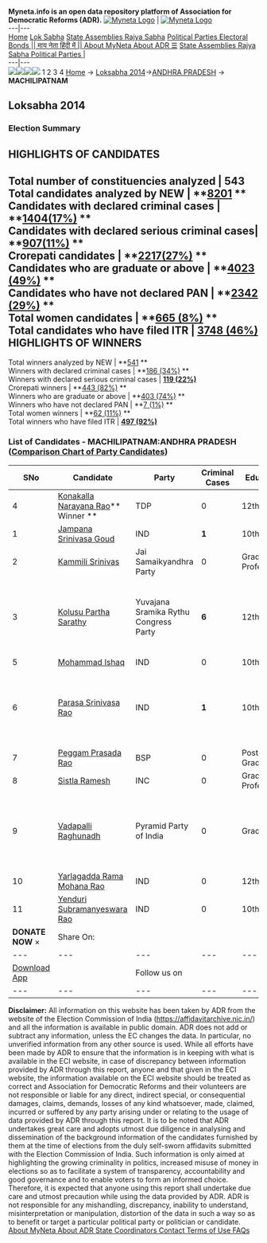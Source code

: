 **Myneta.info is an open data repository platform of Association for Democratic Reforms (ADR).**
[![Myneta Logo](https://www.myneta.info/lib/img/myneta-logo.png)](https://www.myneta.info/) | [![Myneta Logo](https://www.myneta.info/lib/img/adr-logo.png)](https://adrindia.org)  
---|---  
[Home](https://www.myneta.info/) [Lok Sabha](https://www.myneta.info/#ls "Lok Sabha") [ State Assemblies ](https://www.myneta.info/#sa "State Assemblies") [Rajya Sabha](https://www.myneta.info/#rs "Rajya Sabha") [Political Parties ](https://www.myneta.info/party "Political Parties") [ Electoral Bonds ](https://www.myneta.info/electoral_bonds "Electoral Bonds") [ || माय नेता हिंदी में || ](https://translate.google.co.in/translate?prev=hp&hl=en&js=y&u=www.myneta.info&sl=en&tl=hi&history_state0=) [ About MyNeta ](https://adrindia.org/content/about-myneta) [ About ADR ](https://adrindia.org/about-adr/who-we-are) [☰](javascript:void\(0\))
[ State Assemblies ](https://www.myneta.info/#sa "State Assemblies") [ Rajya Sabha ](https://www.myneta.info/#rs "Rajya Sabha") [ Political Parties ](https://www.myneta.info/party "Political Parties")
|   
---|---  
![](https://www.myneta.info/lib/img/banner/banner-1.png)![](https://www.myneta.info/lib/img/banner/banner-2.png)![](https://www.myneta.info/lib/img/banner/banner-3.png)![](https://www.myneta.info/lib/img/banner/banner-4.png)
1  2  3  4 
[Home](https://www.myneta.info/) → [Loksabha 2014](https://www.myneta.info/ls2014/)→[ANDHRA PRADESH](https://www.myneta.info/ls2014/index.php?action=show_constituencies&state_id=1) → **MACHILIPATNAM**
### 
## Loksabha 2014
###  Election Summary 
HIGHLIGHTS OF CANDIDATES  
---  
Total number of constituencies analyzed |  543   
Total candidates analyzed by NEW | **[8201](https://www.myneta.info/ls2014/index.php?action=summary&subAction=candidates_analyzed&sort=candidate#summary) **  
Candidates with declared criminal cases | **[1404(17%)](https://www.myneta.info/ls2014/index.php?action=summary&subAction=crime&sort=candidate#summary) **  
Candidates with declared serious criminal cases| **[907(11%)](https://www.myneta.info/ls2014/index.php?action=summary&subAction=serious_crime&sort=candidate#summary) **  
Crorepati candidates | **[2217(27%)](https://www.myneta.info/ls2014/index.php?action=summary&subAction=crorepati&sort=candidate#summary) **  
Candidates who are graduate or above | **[4023 (49%)](https://www.myneta.info/ls2014/index.php?action=summary&subAction=education&sort=candidate#summary) **  
Candidates who have not declared PAN | **[2342 (29%)](https://www.myneta.info/ls2014/index.php?action=summary&subAction=without_pan&sort=candidate#summary) **  
Total women candidates | **[665 (8%)](https://www.myneta.info/ls2014/index.php?action=summary&subAction=women_candidate&sort=candidate#summary) **  
Total candidates who have filed ITR | [**3748 (46%)**](https://www.myneta.info/ls2014/index.php?action=summary&subAction=filed_itr&sort=candidate#summary)  
HIGHLIGHTS OF WINNERS  
---  
Total winners analyzed by NEW | **[541](https://www.myneta.info/ls2014/index.php?action=summary&subAction=winner_analyzed&sort=candidate#summary) **  
Winners with declared criminal cases | **[186 (34%)](https://www.myneta.info/ls2014/index.php?action=summary&subAction=winner_crime&sort=candidate#summary) **  
Winners with declared serious criminal cases | **[119 (22%)](https://www.myneta.info/ls2014/index.php?action=summary&subAction=winner_serious_crime&sort=candidate#summary)**  
Crorepati winners | **[443 (82%)](https://www.myneta.info/ls2014/index.php?action=summary&subAction=winner_crorepati&sort=candidate#summary) **  
Winners who are graduate or above | **[403 (74%)](https://www.myneta.info/ls2014/index.php?action=summary&subAction=winner_education&sort=candidate#summary) **  
Winners who have not declared PAN | **[7 (1%)](https://www.myneta.info/ls2014/index.php?action=summary&subAction=winner_without_pan&sort=candidate#summary) **  
Total women winners | **[62 (11%)](https://www.myneta.info/ls2014/index.php?action=summary&subAction=winner_women&sort=candidate#summary) **  
Total winners who have filed ITR | [**497 (92%)**](https://www.myneta.info/ls2014/index.php?action=summary&subAction=winner_filed_itr&sort=candidate#summary)  
### List of Candidates - MACHILIPATNAM:ANDHRA PRADESH ([Comparison Chart of Party Candidates](https://www.myneta.info/ls2014/comparisonchart.php?constituency_id=147))
SNo | Candidate| Party| Criminal Cases| Education| Age| Total Assets| Liabilities  
---|---|---|---|---|---|---|---  
4  | [Konakalla Narayana Rao](https://www.myneta.info/ls2014/candidate.php?candidate_id=8339)** Winner ** | TDP | 0 | 12th Pass| 64 | Rs 3,48,50,000 ~ 3 Crore+ | Rs 98,00,000 ~ 98 Lacs+  
1  | [Jampana Srinivasa Goud](https://www.myneta.info/ls2014/candidate.php?candidate_id=8880) | IND | **1** | 10th Pass| 48 | Rs 13,72,180 ~ 13 Lacs+ | Rs 2,12,000 ~ 2 Lacs+  
2  | [Kammili Srinivas](https://www.myneta.info/ls2014/candidate.php?candidate_id=8876) | Jai Samaikyandhra Party | 0 | Graduate Professional| 42 | Rs 49,93,99,880 ~ 49 Crore+ | Rs 2,28,00,000 ~ 2 Crore+  
3  | [Kolusu Partha Sarathy](https://www.myneta.info/ls2014/candidate.php?candidate_id=8205) | Yuvajana Sramika Rythu Congress Party | **6** | 12th Pass| 48 | ![](https://myneta.info/image_v2.php?myneta_folder=ls2014&candidate_id=8205&col=ta) | ![](https://myneta.info/image_v2.php?myneta_folder=ls2014&candidate_id=8205&col=lia)  
5  | [Mohammad Ishaq](https://www.myneta.info/ls2014/candidate.php?candidate_id=8873) | IND | 0 | 10th Pass| 41 | Rs 1,11,49,954 ~ 1 Crore+ | Rs 51,33,921 ~ 51 Lacs+  
6  | [Parasa Srinivasa Rao](https://www.myneta.info/ls2014/candidate.php?candidate_id=8875) | IND | **1** | 10th Pass| 35 | ![](https://myneta.info/image_v2.php?myneta_folder=ls2014&candidate_id=8875&col=ta) | ![](https://myneta.info/image_v2.php?myneta_folder=ls2014&candidate_id=8875&col=lia)  
7  | [Peggam Prasada Rao](https://www.myneta.info/ls2014/candidate.php?candidate_id=8878) | BSP | 0 | Post Graduate| 37 | Rs 8,70,000 ~ 8 Lacs+ | Rs 0 ~   
8  | [Sistla Ramesh](https://www.myneta.info/ls2014/candidate.php?candidate_id=8877) | INC | 0 | Graduate Professional| 51 | Rs 1,10,00,000 ~ 1 Crore+ | Rs 3,00,000 ~ 3 Lacs+  
9  | [Vadapalli Raghunadh](https://www.myneta.info/ls2014/candidate.php?candidate_id=8204) | Pyramid Party of India | 0 | Graduate| 63 | ![](https://myneta.info/image_v2.php?myneta_folder=ls2014&candidate_id=8204&col=ta) | ![](https://myneta.info/image_v2.php?myneta_folder=ls2014&candidate_id=8204&col=lia)  
10  | [Yarlagadda Rama Mohana Rao](https://www.myneta.info/ls2014/candidate.php?candidate_id=8874) | IND | 0 | 12th Pass| 51 | Rs 1,06,72,000 ~ 1 Crore+ | Rs 32,10,000 ~ 32 Lacs+  
11  | [Yenduri Subramanyeswara Rao](https://www.myneta.info/ls2014/candidate.php?candidate_id=8337) | IND | 0 | 10th Pass| 55 | Rs 8,20,000 ~ 8 Lacs+ | Rs 0 ~   
|  **DONATE NOW** × |  Share On:  | [](https://api.whatsapp.com/send?text=https%3A%2F%2Fmyneta.info%2Fpunjab2022%2Findex.php%3Faction%3Dshow_constituencies%26state_id%3D19) | [](https://www.facebook.com/sharer/sharer.php?u=https%3A%2F%2Fmyneta.info%2Fpunjab2022%2Findex.php%3Faction%3Dshow_constituencies%26state_id%3D19) | [](https://twitter.com/share?url=https%3A%2F%2Fmyneta.info%2Fpunjab2022%2Findex.php%3Faction%3Dshow_constituencies%26state_id%3D19)  
---|---|---|---|---  
| [ Download App ](https://play.google.com/store/apps/details?id=com.webrosoft.myneta1&pcampaignid=pcampaignidMKT-Other-global-all-co-prtnr-py-PartBadge-Mar2515-1) | [](https://play.google.com/store/apps/details?id=com.webrosoft.myneta1&pcampaignid=pcampaignidMKT-Other-global-all-co-prtnr-py-PartBadge-Mar2515-1) |  Follow us on  | [](https://www.facebook.com/adrindia.org/) | [](https://twitter.com/adrspeaks) | [](https://groups.google.com/g/national-election-watch?hl=en&pli=1) | [](https://www.instagram.com/adrspeaks/) | [](https://www.youtube.com/user/adrspeaks) | [](https://sharechat.com/profile/adrspeaks)  
---|---|---|---|---|---|---|---|---  
**Disclaimer:** All information on this website has been taken by ADR from the website of the Election Commission of India (https://affidavitarchive.nic.in/) and all the information is available in public domain. ADR does not add or subtract any information, unless the EC changes the data. In particular, no unverified information from any other source is used. While all efforts have been made by ADR to ensure that the information is in keeping with what is available in the ECI website, in case of discrepancy between information provided by ADR through this report, anyone and that given in the ECI website, the information available on the ECI website should be treated as correct and Association for Democratic Reforms and their volunteers are not responsible or liable for any direct, indirect special, or consequential damages, claims, demands, losses of any kind whatsoever, made, claimed, incurred or suffered by any party arising under or relating to the usage of data provided by ADR through this report. It is to be noted that ADR undertakes great care and adopts utmost due diligence in analysing and dissemination of the background information of the candidates furnished by them at the time of elections from the duly self-sworn affidavits submitted with the Election Commission of India. Such information is only aimed at highlighting the growing criminality in politics, increased misuse of money in elections so as to facilitate a system of transparency, accountability and good governance and to enable voters to form an informed choice. Therefore, it is expected that anyone using this report shall undertake due care and utmost precaution while using the data provided by ADR. ADR is not responsible for any mishandling, discrepancy, inability to understand, misinterpretation or manipulation, distortion of the data in such a way so as to benefit or target a particular political party or politician or candidate. 
[ About MyNeta ](https://adrindia.org/content/about-myneta) [ About ADR ](https://adrindia.org/about-adr/who-we-are) [ State Coordinators ](https://adrindia.org/about-adr/state-coordinators) [ Contact ](https://adrindia.org/contact-us) [ Terms of Use ](https://adrindia.org/content/adr-terms-use) [ FAQs ](https://adrindia.org/content/faqs)
